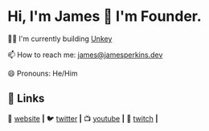 
# Hi, I'm James 👋 I'm Founder. 


👩‍💻 I'm currently building [Unkey](https://unkey.dev) 

📫 How to reach me: james@jamesperkins.dev

😄 Pronouns: He/Him


## 🔗 Links
🏡 [website][website] **|** 
🐦 [twitter][twitter] **|** 
📺 [youtube][youtube] **|** 
🎥 [twitch][twitch] **|** 

[website]: https://jamesperkins.dev
[twitter]: https://twitter.com/james_r_perkins
[youtube]: https://youtube.com/learntocodewithjames
[twitch]: https://twitch.tv/jamesperkins
